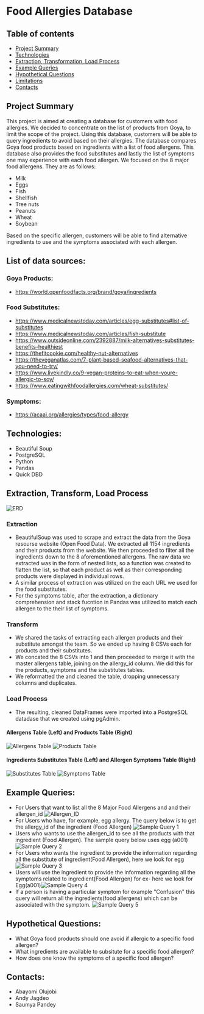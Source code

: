 # Food Allergies Database

## Table of contents
- [Project Summary](https://github.com/Andyjag91/Allergens-in-Goya-Food-Products-/blob/main/README.md#project-summary)
- [Technologies](https://github.com/Andyjag91/Allergens-in-Goya-Food-Products-/blob/main/README.md#technologies)
- [Extraction, Transformation, Load Process](https://github.com/Andyjag91/Allergens-in-Goya-Food-Products-/blob/main/README.md#extraction-transform-load-process)
- [Example Queries](https://github.com/Andyjag91/Allergens-in-Goya-Food-Products-/blob/main/README.md#example-queries)
- [Hypothetical Questions](https://github.com/Andyjag91/Allergens-in-Goya-Food-Products-/blob/main/README.md#hypothetical-questions)
- [Limitations](https://github.com/Andyjag91/Allergens-in-Goya-Food-Products-/blob/main/README.md#limitations)
- [Contacts](https://github.com/Andyjag91/Allergens-in-Goya-Food-Products-/blob/main/README.md#contacts)

## Project Summary

This project is aimed at creating a database for customers with food allergies. We decided to concentrate on the list of products from Goya, to limit the scope of the project. Using this database, customers will be able to query ingredients to avoid based on their allergies.  The database compares Goya food products based on ingredients with a list of food allergens. This database also provides the food substitutes and lastly the list of symptoms one may experience with each food allergen. We focused on the 8 major food allergens. They are as follows:
 - Milk 
 - Eggs
 - Fish
 - Shellfish 
 - Tree nuts
 - Peanuts
 - Wheat 
 - Soybean

Based on the specific allergen, customers will be able to find alternative ingredients to use and the symptoms associated with each allergen.

## List of data sources:
### Goya Products:
 - https://world.openfoodfacts.org/brand/goya/ingredients

### Food Substitutes:
 - https://www.medicalnewstoday.com/articles/egg-substitutes#list-of-substitutes
 - https://www.medicalnewstoday.com/articles/fish-substitute 
 - https://www.outsideonline.com/2392887/milk-alternatives-substitutes-benefits-healthiest
 - https://thefitcookie.com/healthy-nut-alternatives
 - https://theveganatlas.com/7-plant-based-seafood-alternatives-that-you-need-to-try/ 
 - https://www.livekindly.co/9-vegan-proteins-to-eat-when-youre-allergic-to-soy/ 
 - https://www.eatingwithfoodallergies.com/wheat-substitutes/

### Symptoms:
 - https://acaai.org/allergies/types/food-allergy

## Technologies:
 - Beautiful Soup
 - PostgreSQL
 - Python
 - Pandas
 - Quick DBD

## Extraction, Transform, Load Process
![ERD](https://github.com/Andyjag91/Allergens-in-Goya-Food-Products-/blob/main/images/QuickDBD-export%20(1).png)

### Extraction
 - BeautifulSoup was used to scrape and extract the data from the Goya resourse website (Open Food Data). We extracted all 1154 ingredients and their products from the website. We then proceeded to filter all the ingredients down to the 8 aforementioned allergens. The raw data we extracted was in the form of nested lists, so a function was created to flatten the list, so that each product as well as their corresponding products were displayed in individual rows.
 - A similar process of extraction was utilized on the each URL we used for the food substitutes.
 - For the symptoms table, after the extraction, a dictionary comprehension and stack fucntion in Pandas was utilized to match each allergen to the their list of symptoms.

### Transform
 - We shared the tasks of extracting each allergen products and their substitute amongst the team. So we ended up having 8 CSVs each for products and their substitutes.
 - We concated the 8 CSVs into 1 and then proceeded to merge it with the master allergens table, joining on the allergy_id column. We did this for the products, symptoms and the substitutes tables.
 - We reformatted the and cleaned the table, dropping unnecessary columns and duplicates.

### Load Process
- The resulting, cleaned DataFrames were imported into a PostgreSQL datadase that we created using pgAdmin.

#### Allergens Table (Left) and Products Table (Right)
![Allergens Table](https://github.com/Andyjag91/Allergens-in-Goya-Food-Products-/blob/main/images/allergens_table.png) ![Products Table](https://github.com/Andyjag91/Allergens-in-Goya-Food-Products-/blob/main/images/products_table.png) 

#### Ingredients Substitutes Table (Left) and Allergen Symptoms Table (Right)
![Substitutes Table](https://github.com/Andyjag91/Allergens-in-Goya-Food-Products-/blob/main/images/substitutes_table.png) ![Symptoms Table](https://github.com/Andyjag91/Allergens-in-Goya-Food-Products-/blob/main/images/symptoms_table.png)

## Example Queries:
 - For Users that want to list all the 8 Major Food Allergens and and their allergen_id ![Allergen_ID](https://github.com/Andyjag91/Allergens-in-Goya-Food-Products-/blob/main/images/query6.png)
 - For Users who have, for example, egg allergy. The query below is to get the allergy_id of the ingredient (Food Allergen) ![Sample Query 1](https://github.com/Andyjag91/Allergens-in-Goya-Food-Products-/blob/main/images/query1.png)
 - Users who wants to use the allergen_id to see all the products with that ingredient (Food Allergen). The sample query below uses egg (a001) ![Sample Query 2](https://github.com/Andyjag91/Allergens-in-Goya-Food-Products-/blob/main/images/query2.png)
 - For Users who wants the ingredient to provide the information regarding all the substitute of ingredient(Food Allergen), here we look for egg ![Sample Query 3](https://github.com/Andyjag91/Allergens-in-Goya-Food-Products-/blob/main/images/query3.png)
 - Users will use the ingredient to provide the information regarding all the symptoms related to ingredient(Food Allergen) for ex- here we look for Egg(a001)![Sample Query 4](https://github.com/Andyjag91/Allergens-in-Goya-Food-Products-/blob/main/images/query4.png)
 - If a person is having a particular symptom for example "Confusion" this query will return all the ingredients(food allergens) which can be associated with the symptom. ![Sample Query 5](https://github.com/Andyjag91/Allergens-in-Goya-Food-Products-/blob/main/images/query5.png)

## Hypothetical Questions:
 - What Goya food products should one avoid if allergic to a specific food allergen?
 - What ingredients are available to subsitute for a specific food allergen?
 - How does one know the symptoms of a specific food allergen?
 

 
## Contacts:
 - Abayomi Olujobi
 - Andy Jagdeo
 - Saumya Pandey 
